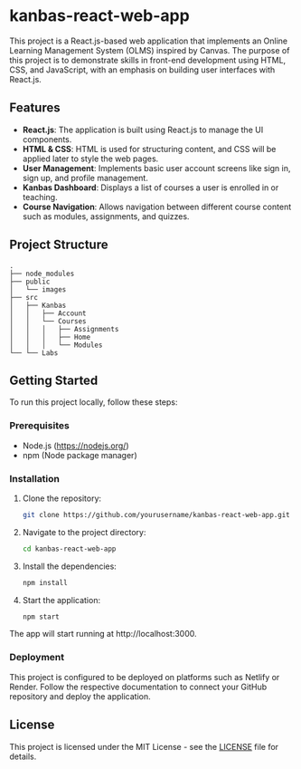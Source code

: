 # kanbas-react-web-app

This project is a React.js-based web application that implements an Online Learning Management System (OLMS) inspired by Canvas. The purpose of this project is to demonstrate skills in front-end development using HTML, CSS, and JavaScript, with an emphasis on building user interfaces with React.js.

## Features

- **React.js**: The application is built using React.js to manage the UI components.
- **HTML & CSS**: HTML is used for structuring content, and CSS will be applied later to style the web pages.
- **User Management**: Implements basic user account screens like sign in, sign up, and profile management.
- **Kanbas Dashboard**: Displays a list of courses a user is enrolled in or teaching.
- **Course Navigation**: Allows navigation between different course content such as modules, assignments, and quizzes.

## Project Structure

```
.
├── node_modules
├── public
│   └── images
├── src
│   ├── Kanbas
│   │   ├── Account
│   │   └── Courses
│   │   │   ├── Assignments
│   │   │   ├── Home
│   │   │   └── Modules
└── └── Labs
```


## Getting Started

To run this project locally, follow these steps:

### Prerequisites

- Node.js (https://nodejs.org/)
- npm (Node package manager)

### Installation

1. Clone the repository:
   ```bash
   git clone https://github.com/yourusername/kanbas-react-web-app.git

2. Navigate to the project directory:
   ```bash
   cd kanbas-react-web-app

3. Install the dependencies:
   ```bash
   npm install

4. Start the application:
   ```bash
   npm start

The app will start running at http://localhost:3000.

### Deployment

This project is configured to be deployed on platforms such as Netlify or Render. Follow the respective documentation to connect your GitHub repository and deploy the application.

## License

This project is licensed under the MIT License - see the [LICENSE](./LICENSE) file for details.
